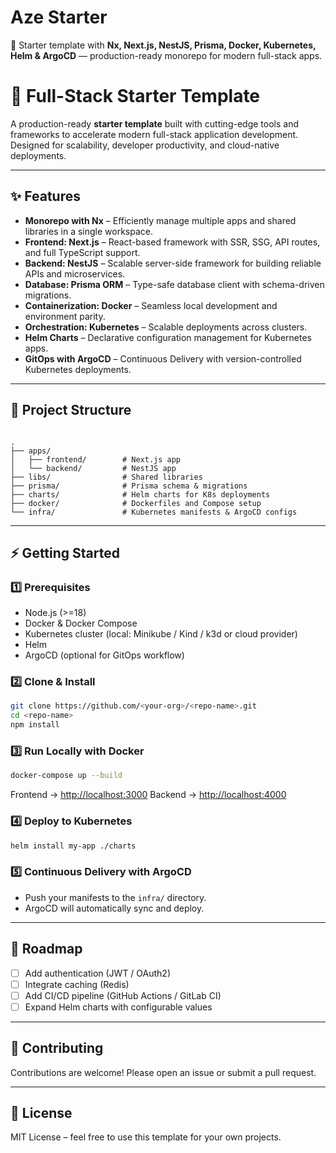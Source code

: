 # Aze Starter

🚀 Starter template with **Nx, Next.js, NestJS, Prisma, Docker, Kubernetes, Helm & ArgoCD** — production-ready monorepo for modern full-stack apps.

# 🚀 Full-Stack Starter Template

A production-ready **starter template** built with cutting-edge tools and frameworks to accelerate modern full-stack application development. Designed for scalability, developer productivity, and cloud-native deployments.

---

## ✨ Features

- **Monorepo with Nx** – Efficiently manage multiple apps and shared libraries in a single workspace.  
- **Frontend: Next.js** – React-based framework with SSR, SSG, API routes, and full TypeScript support.  
- **Backend: NestJS** – Scalable server-side framework for building reliable APIs and microservices.  
- **Database: Prisma ORM** – Type-safe database client with schema-driven migrations.  
- **Containerization: Docker** – Seamless local development and environment parity.  
- **Orchestration: Kubernetes** – Scalable deployments across clusters.  
- **Helm Charts** – Declarative configuration management for Kubernetes apps.  
- **GitOps with ArgoCD** – Continuous Delivery with version-controlled Kubernetes deployments.  

---

## 📂 Project Structure

```

.
├── apps/
│   ├── frontend/        # Next.js app
│   └── backend/         # NestJS app
├── libs/                # Shared libraries
├── prisma/              # Prisma schema & migrations
├── charts/              # Helm charts for K8s deployments
├── docker/              # Dockerfiles and Compose setup
└── infra/               # Kubernetes manifests & ArgoCD configs

````

---

## ⚡ Getting Started

### 1️⃣ Prerequisites
- Node.js (>=18)
- Docker & Docker Compose
- Kubernetes cluster (local: Minikube / Kind / k3d or cloud provider)
- Helm
- ArgoCD (optional for GitOps workflow)

### 2️⃣ Clone & Install
```bash
git clone https://github.com/<your-org>/<repo-name>.git
cd <repo-name>
npm install
````

### 3️⃣ Run Locally with Docker

```bash
docker-compose up --build
```

Frontend → [http://localhost:3000](http://localhost:3000)
Backend → [http://localhost:4000](http://localhost:4000)

### 4️⃣ Deploy to Kubernetes

```bash
helm install my-app ./charts
```

### 5️⃣ Continuous Delivery with ArgoCD

* Push your manifests to the `infra/` directory.
* ArgoCD will automatically sync and deploy.

---

## 🚀 Roadmap

* [ ] Add authentication (JWT / OAuth2)
* [ ] Integrate caching (Redis)
* [ ] Add CI/CD pipeline (GitHub Actions / GitLab CI)
* [ ] Expand Helm charts with configurable values

---

## 🤝 Contributing

Contributions are welcome! Please open an issue or submit a pull request.

---

## 📜 License

MIT License – feel free to use this template for your own projects.
